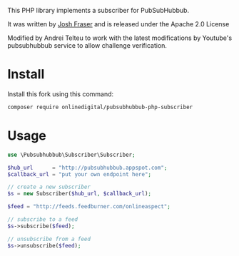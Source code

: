 This PHP library implements a subscriber for PubSubHubbub.

It was written by [Josh Fraser](http://joshfraser.com) and is released under the Apache 2.0 License

Modified by Andrei Telteu to work with the latest modifications by Youtube's pubsubhubbub service to allow challenge verification.

# Install
Install this fork using this command:
```bash
composer require onlinedigital/pubsubhubbub-php-subscriber
```

# Usage
```php
use \Pubsubhubbub\Subscriber\Subscriber;

$hub_url      = "http://pubsubhubbub.appspot.com";
$callback_url = "put your own endpoint here";

// create a new subscriber
$s = new Subscriber($hub_url, $callback_url);

$feed = "http://feeds.feedburner.com/onlineaspect";

// subscribe to a feed
$s->subscribe($feed);

// unsubscribe from a feed
$s->unsubscribe($feed);
```
